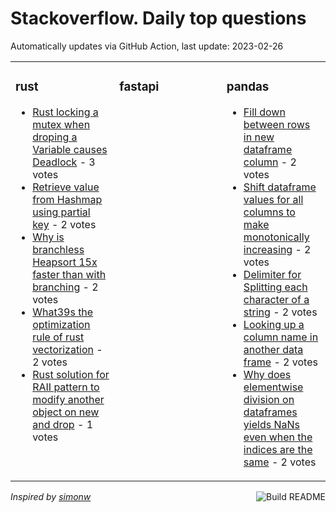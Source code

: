 # Stackoverflow. Daily top questions 

Automatically updates via GitHub Action, last update: <!-- date starts -->2023-02-26<!-- date ends -->


<table><tr><td valign="top" width="33%">

### rust
<!-- rust starts -->
* [Rust locking a mutex when droping a Variable causes Deadlock](https://stackoverflow.com/questions/75569472/rust-locking-a-mutex-when-droping-a-variable-causes-deadlock) - 3 votes
* [Retrieve value from Hashmap using partial key](https://stackoverflow.com/questions/75566425/retrieve-value-from-hashmap-using-partial-key) - 2 votes
* [Why is branchless Heapsort 15x faster than with branching](https://stackoverflow.com/questions/75572511/why-is-branchless-heapsort-1-5x-faster-than-with-branching) - 2 votes
* [What39s the optimization rule of rust vectorization](https://stackoverflow.com/questions/75566027/whats-the-optimization-rule-of-rust-vectorization) - 2 votes
* [Rust solution for RAII pattern to modify another object on new and drop](https://stackoverflow.com/questions/75568035/rust-solution-for-raii-pattern-to-modify-another-object-on-new-and-drop) - 1 votes
<!-- rust ends -->
</td><td valign="top" width="34%">


### fastapi
<!-- fastapi starts -->

<!-- fastapi ends -->
</td><td valign="top" width="34%">


### pandas
<!-- pandas starts -->
* [Fill down between rows in new dataframe column](https://stackoverflow.com/questions/75567303/fill-down-between-rows-in-new-dataframe-column) - 2 votes
* [Shift dataframe values for all columns to make monotonically increasing](https://stackoverflow.com/questions/75567051/shift-dataframe-values-for-all-columns-to-make-monotonically-increasing) - 2 votes
* [Delimiter for Splitting each character of a string](https://stackoverflow.com/questions/75562434/delimiter-for-splitting-each-character-of-a-string) - 2 votes
* [Looking up a column name in another data frame](https://stackoverflow.com/questions/75565957/looking-up-a-column-name-in-another-data-frame) - 2 votes
* [Why does elementwise division on dataframes yields NaNs even when the indices are the same](https://stackoverflow.com/questions/75569723/why-does-element-wise-division-on-dataframes-yields-nans-even-when-the-indices-a) - 2 votes
<!-- pandas ends -->
</td></tr></table>

<a href="https://github.com/hp0404/hp0404/actions"><img src="https://github.com/hp0404/hp0404/workflows/Build%20README/badge.svg" align="right" alt="Build README"></a> <p>*Inspired by  [simonw](https://github.com/simonw/simonw)*</p>
